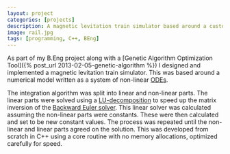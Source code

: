 ```yaml
---
layout: project
categories: [projects]
description: A magnetic levitation train simulator based around a custom numerical integrator with a physics model and a control system. The control system was created from scratch for this application. Developed in C++ for my B.Eng.
image: rail.jpg
tags: [programming, C++, BEng]
---
```


As part of my B.Eng project along with a [Genetic Algorithm Optimization Tool]({% post_url 2013-02-05-genetic-algorithm %}) I designed and implemented a magnetic levitation train simulator. This was based around a numerical model written as a system of non-linear [ODEs](http://en.wikipedia.org/wiki/Ordinary_differential_equation).

The integration algorithm was split into linear and non-linear parts. The linear parts were solved using a [LU-decomposition](http://en.wikipedia.org/wiki/LU_decomposition) to speed up the matrix inversion of the [Backward Euler solver](http://en.wikipedia.org/wiki/Numerical_ordinary_differential_equations). This linear solver was calculated  assuming the non-linear parts were constants. These were then calculated and set to be new constant values. The process was repeated until the non-linear and linear parts agreed on the solution. This was developed from scratch in C++ using a core routine with no memory allocations, optimized carefully for speed.


